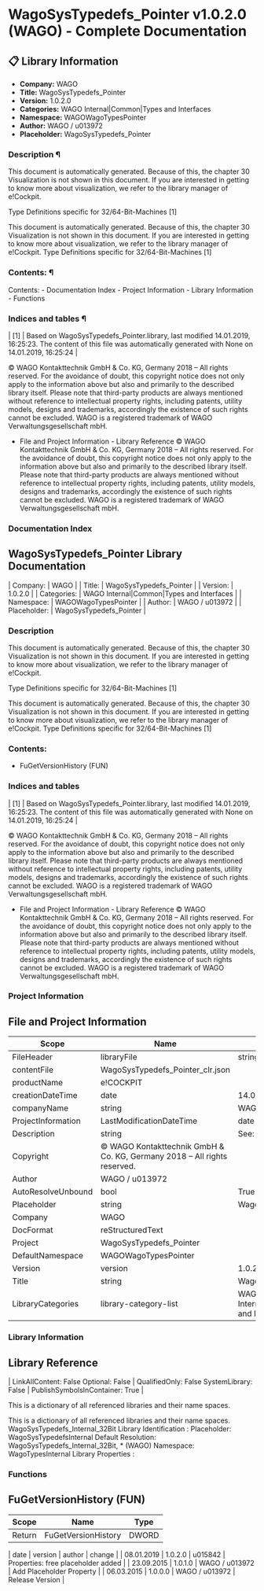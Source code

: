 # WagoSysTypedefs_Pointer v1.0.2.0 (WAGO) - Complete Documentation


## 📋 Library Information

- **Company:** WAGO
- **Title:** WagoSysTypedefs_Pointer
- **Version:** 1.0.2.0
- **Categories:** WAGO Internal|Common|Types and Interfaces
- **Namespace:** WAGOWagoTypesPointer
- **Author:** WAGO / u013972
- **Placeholder:** WagoSysTypedefs_Pointer

### Description ¶


This document is automatically generated. Because of this, the chapter 30 Visualization is not shown in this document. If you are interested in getting to know more about visualization, we refer to the library manager of e!Cockpit.

Type Definitions specific for 32/64-Bit-Machines [1]

This document is automatically generated. Because of this, the chapter 30 Visualization is not shown in this document. If you are interested in getting to know more about visualization, we refer to the library manager of e!Cockpit. Type Definitions specific for 32/64-Bit-Machines [1]

### Contents: ¶


Contents: - Documentation Index - Project Information - Library Information - Functions

### Indices and tables ¶


| [1] | Based on WagoSysTypedefs_Pointer.library, last modified 14.01.2019, 16:25:23. The content of this file was automatically generated with None on 14.01.2019, 16:25:24 |

© WAGO Kontakttechnik GmbH & Co. KG, Germany 2018 – All rights reserved. For the avoidance of doubt, this copyright notice does not only apply to the information above but also and primarily to the described library itself. Please note that third-party products are always mentioned without reference to intellectual property rights, including patents, utility models, designs and trademarks, accordingly the existence of such rights cannot be excluded. WAGO is a registered trademark of WAGO Verwaltungsgesellschaft mbH.

- File and Project Information - Library Reference © WAGO Kontakttechnik GmbH & Co. KG, Germany 2018 – All rights reserved. For the avoidance of doubt, this copyright notice does not only apply to the information above but also and primarily to the described library itself. Please note that third-party products are always mentioned without reference to intellectual property rights, including patents, utility models, designs and trademarks, accordingly the existence of such rights cannot be excluded. WAGO is a registered trademark of WAGO Verwaltungsgesellschaft mbH.

### Documentation Index


## WagoSysTypedefs_Pointer Library Documentation


| Company: | WAGO |
| Title: | WagoSysTypedefs_Pointer |
| Version: | 1.0.2.0 |
| Categories: | WAGO Internal\|Common\|Types and Interfaces |
| Namespace: | WAGOWagoTypesPointer |
| Author: | WAGO / u013972 |
| Placeholder: | WagoSysTypedefs_Pointer |

### Description


This document is automatically generated. Because of this, the chapter 30 Visualization is not shown in this document. If you are interested in getting to know more about visualization, we refer to the library manager of e!Cockpit.

Type Definitions specific for 32/64-Bit-Machines [1]

This document is automatically generated. Because of this, the chapter 30 Visualization is not shown in this document. If you are interested in getting to know more about visualization, we refer to the library manager of e!Cockpit. Type Definitions specific for 32/64-Bit-Machines [1]

### Contents:


- FuGetVersionHistory (FUN)

### Indices and tables


| [1] | Based on WagoSysTypedefs_Pointer.library, last modified 14.01.2019, 16:25:23. The content of this file was automatically generated with None on 14.01.2019, 16:25:24 |

© WAGO Kontakttechnik GmbH & Co. KG, Germany 2018 – All rights reserved. For the avoidance of doubt, this copyright notice does not only apply to the information above but also and primarily to the described library itself. Please note that third-party products are always mentioned without reference to intellectual property rights, including patents, utility models, designs and trademarks, accordingly the existence of such rights cannot be excluded. WAGO is a registered trademark of WAGO Verwaltungsgesellschaft mbH.

- File and Project Information - Library Reference © WAGO Kontakttechnik GmbH & Co. KG, Germany 2018 – All rights reserved. For the avoidance of doubt, this copyright notice does not only apply to the information above but also and primarily to the described library itself. Please note that third-party products are always mentioned without reference to intellectual property rights, including patents, utility models, designs and trademarks, accordingly the existence of such rights cannot be excluded. WAGO is a registered trademark of WAGO Verwaltungsgesellschaft mbH.

### Project Information


## File and Project Information


| Scope | Name | Type | Content |
| --- | --- | --- | --- |
| FileHeader | libraryFile | string | WagoSysTypedefs_Pointer.library |
| contentFile | WagoSysTypedefs_Pointer_clr.json |
| productName | e!COCKPIT |
| creationDateTime | date | 14.01.2019, 16:25:24 |
| companyName | string | WAGO |
| ProjectInformation | LastModificationDateTime | date | 14.01.2019, 16:25:23 |
| Description | string | See: Description |
| Copyright | © WAGO Kontakttechnik GmbH & Co. KG, Germany 2018 – All rights reserved. |
| Author | WAGO / u013972 |
| AutoResolveUnbound | bool | True |
| Placeholder | string | WagoSysTypedefs_Pointer |
| Company | WAGO |
| DocFormat | reStructuredText |
| Project | WagoSysTypedefs_Pointer |
| DefaultNamespace | WAGOWagoTypesPointer |
| Version | version | 1.0.2.0 |
| Title | string | WagoSysTypedefs_Pointer |
| LibraryCategories | library-category-list | WAGO Internal\|Common\|Types and Interfaces |

### Library Information


## Library Reference


| LinkAllContent: False Optional: False | QualifiedOnly: False SystemLibrary: False | PublishSymbolsInContainer: True |

This is a dictionary of all referenced libraries and their name spaces.

This is a dictionary of all referenced libraries and their name spaces. WagoSysTypedefs_Internal_32Bit Library Identification : Placeholder: WagoSysTypedefsInternal Default Resolution: WagoSysTypedefs_Internal_32Bit, * (WAGO) Namespace: WagoTypesInternal Library Properties :

### Functions


## FuGetVersionHistory (FUN)


| Scope | Name | Type |
| --- | --- | --- |
| Return | FuGetVersionHistory | DWORD |

| date | version | author | change |
| 08.01.2019 | 1.0.2.0 | u015842 | Properties: free placeholder added |
| 23.09.2015 | 1.0.1.0 | WAGO / u013972 | Add Placeholder Property |
| 06.03.2015 | 1.0.0.0 | WAGO / u013972 | Release Version |
